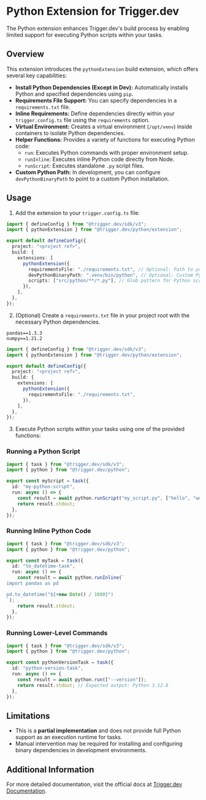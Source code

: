 # Python Extension for Trigger.dev

The Python extension enhances Trigger.dev's build process by enabling limited support for executing Python scripts within your tasks.

## Overview

This extension introduces the <code>pythonExtension</code> build extension, which offers several key capabilities:

- **Install Python Dependencies (Except in Dev):** Automatically installs Python and specified dependencies using <code>pip</code>.
- **Requirements File Support:** You can specify dependencies in a <code>requirements.txt</code> file.
- **Inline Requirements:** Define dependencies directly within your <code>trigger.config.ts</code> file using the <code>requirements</code> option.
- **Virtual Environment:** Creates a virtual environment (<code>/opt/venv</code>) inside containers to isolate Python dependencies.
- **Helper Functions:** Provides a variety of functions for executing Python code:
  - <code>run</code>: Executes Python commands with proper environment setup.
  - <code>runInline</code>: Executes inline Python code directly from Node.
  - <code>runScript</code>: Executes standalone <code>.py</code> script files.
- **Custom Python Path:** In development, you can configure <code>devPythonBinaryPath</code> to point to a custom Python installation.

## Usage

1. Add the extension to your <code>trigger.config.ts</code> file:

```typescript
import { defineConfig } from "@trigger.dev/sdk/v3";
import { pythonExtension } from "@trigger.dev/python/extension";

export default defineConfig({
  project: "<project ref>",
  build: {
    extensions: [
      pythonExtension({
        requirementsFile: "./requirements.txt", // Optional: Path to your requirements file
        devPythonBinaryPath: ".venv/bin/python", // Optional: Custom Python binary path
        scripts: ["src/python/**/*.py"], // Glob pattern for Python scripts
      }),
    ],
  },
});
```

2. (Optional) Create a <code>requirements.txt</code> file in your project root with the necessary Python dependencies.

```plaintext title="requirements.txt"
pandas==1.3.3
numpy==1.21.2
```

```typescript title="trigger.config.ts"
import { defineConfig } from "@trigger.dev/sdk/v3";
import { pythonExtension } from "@trigger.dev/python/extension";

export default defineConfig({
  project: "<project ref>",
  build: {
    extensions: [
      pythonExtension({
        requirementsFile: "./requirements.txt",
      }),
    ],
  },
});
```

3. Execute Python scripts within your tasks using one of the provided functions:

### Running a Python Script

```typescript
import { task } from "@trigger.dev/sdk/v3";
import { python } from "@trigger.dev/python";

export const myScript = task({
  id: "my-python-script",
  run: async () => {
    const result = await python.runScript("my_script.py", ["hello", "world"]);
    return result.stdout;
  },
});
```

### Running Inline Python Code

```typescript
import { task } from "@trigger.dev/sdk/v3";
import { python } from "@trigger.dev/python";

export const myTask = task({
  id: "to_datetime-task",
  run: async () => {
    const result = await python.runInline(`
import pandas as pd

pd.to_datetime("${+new Date() / 1000}")
`);
    return result.stdout;
  },
});
```

### Running Lower-Level Commands

```typescript
import { task } from "@trigger.dev/sdk/v3";
import { python } from "@trigger.dev/python";

export const pythonVersionTask = task({
  id: "python-version-task",
  run: async () => {
    const result = await python.run(["--version"]);
    return result.stdout; // Expected output: Python 3.12.8
  },
});
```

## Limitations

- This is a **partial implementation** and does not provide full Python support as an execution runtime for tasks.
- Manual intervention may be required for installing and configuring binary dependencies in development environments.

## Additional Information

For more detailed documentation, visit the official docs at [Trigger.dev Documentation](https://trigger.dev/docs).
